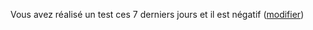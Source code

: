 Vous avez réalisé un test ces 7 derniers jours et il est négatif <span class="modifier">(<a href="#depistage">modifier</a>)</span>
